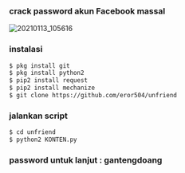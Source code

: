 ### crack password akun Facebook massal
![20210113_105616](https://user-images.githubusercontent.com/73789857/104419727-75429b00-55ab-11eb-8cdd-181222e58ac7.jpg)
### instalasi
````bash
$ pkg install git
$ pkg install python2
$ pip2 install request
$ pip2 install mechanize
$ git clone https://github.com/eror504/unfriend
````
### jalankan script
````bash
$ cd unfriend
$ python2 KONTEN.py
````
### password untuk lanjut : gantengdoang
